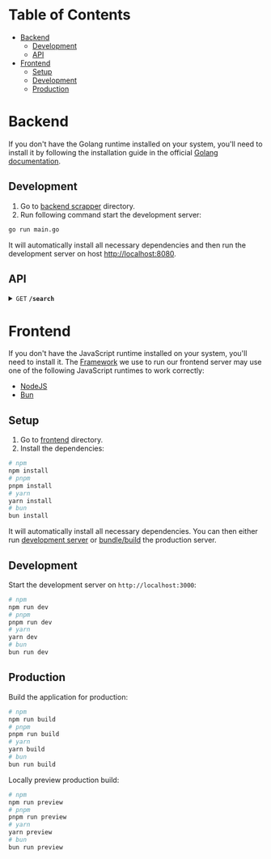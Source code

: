 # Table of Contents

- [Backend](#backend)
   - [Development](#development)
   - [API](#api)
- [Frontend](#frontend)
   - [Setup](#setup)
   - [Development](#development-1)
   - [Production](#production)

# Backend

If you don't have the Golang runtime installed on your system, you'll need to install it by following the installation guide in the official [Golang documentation](https://go.dev/doc/install).

## Development
1. Go to [backend scrapper](backend/scraper) directory.
2. Run following command start the development server:

```bash
go run main.go
```

It will automatically install all necessary dependencies and then run
the development server on host <http://localhost:8080>.

## API
<details>
<summary>
<code>GET</code>
<code><b>/search</b></code>
</summary>

#### Parameters

| Name | Type | In | Require |Description |
| :--- | :--- | :--- | :--- | :--- |
| `product` | `string` | query | * | Product name |

#### Responses

<table>
<tr>
<td>Status</td>
<td>Response</td>
</tr>
<tr>
<td>200</td>
<td>

```json
[
  {
    "id": "h182hofa8yhr-4hiofau3-ui3o231jv",
    "title": "Asus Expertbook",
    "preview_img": "https://i.ss.lv/gallery/6/1120/279831/55966116.th2.jpg",
    "description": "Pārdodu jaunu portatīvo datoru.",
    "price": "330€"
  },
  // ...
]
```

</td>
</tr>
</table>
</details>

# Frontend

If you don't have the JavaScript runtime installed on your system, you'll need to install it. The [Framework](https://nuxt.com/) we use to run our frontend server may use one of the following JavaScript runtimes to work correctly:
- [NodeJS](https://nodejs.org/en/download)
- [Bun](https://bun.sh/docs/installation)

## Setup

1. Go to [frontend](frontend) directory.
2. Install the dependencies:

```bash
# npm
npm install
# pnpm
pnpm install
# yarn
yarn install
# bun
bun install
```

It will automatically install all necessary dependencies. You can then either run [development server](#development-server) or [bundle/build](#production) the production server.

## Development

Start the development server on `http://localhost:3000`:

```bash
# npm
npm run dev
# pnpm
pnpm run dev
# yarn
yarn dev
# bun
bun run dev
```

## Production

Build the application for production:

```bash
# npm
npm run build
# pnpm
pnpm run build
# yarn
yarn build
# bun
bun run build
```

Locally preview production build:

```bash
# npm
npm run preview
# pnpm
pnpm run preview
# yarn
yarn preview
# bun
bun run preview
```
